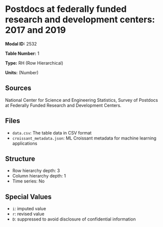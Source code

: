 # Postdocs at federally funded research and development centers: 2017 and 2019

**Modal ID:** 2532

**Table Number:** 1

**Type:** RH (Row Hierarchical)

**Units:** (Number)

## Sources

National Center for Science and Engineering Statistics, Survey of Postdocs at Federally Funded Research and Development Centers.

## Files

- `data.csv`: The table data in CSV format
- `croissant_metadata.json`: ML Croissant metadata for machine learning applications

## Structure

- Row hierarchy depth: 3
- Column hierarchy depth: 1
- Time series: No

## Special Values

- `i`: imputed value
- `r`: revised value
- `D`: suppressed to avoid disclosure of confidential information
